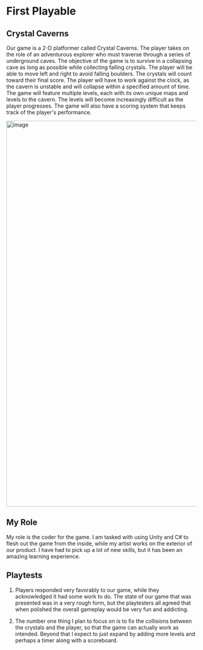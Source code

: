 # First Playable

## Crystal Caverns 

Our game is a 2-D platformer called Crystal Caverns. The player takes on the role of an adventurous explorer who must traverse through a series of underground caves. The objective of the game is to survive in a collapsing cave as long as possible while collecting falling crystals. The player will be able to move left and right to avoid falling boulders. The crystals will count toward their final score. The player will have to work against the clock, as the cavern is unstable and will collapse within a specified amount of time. The game will feature multiple levels, each with its own unique maps and levels to the cavern. The levels will become increasingly difficult as the player progresses. The game will also have a scoring system that keeps track of the player's performance.

<img width="1020" alt="image" src="https://user-images.githubusercontent.com/30399406/230697809-41bab0a7-a247-4cf2-bde1-99927f23aa48.png">

## My Role

My role is the coder for the game. I am tasked with using Unity and C# to flesh out the game from the inside, while my artist works on the exterior of our product. I have had to pick up a lot of new skills, but it has been an amazing learning experience. 

## Playtests

1) Players responded very favorably to our game, while they acknowledged it had some work to do. The state of our game that was presented was in a very rough form, but the playtesters all agreed that when polished the overall gameplay would be very fun and addicting.

2) The number one thing I plan to focus on is to fix the collisions between the crystals and the player, so that the game can actually work as intended. Beyond that I expect to just expand by adding more levels and perhaps a timer along with a scoreboard. 
